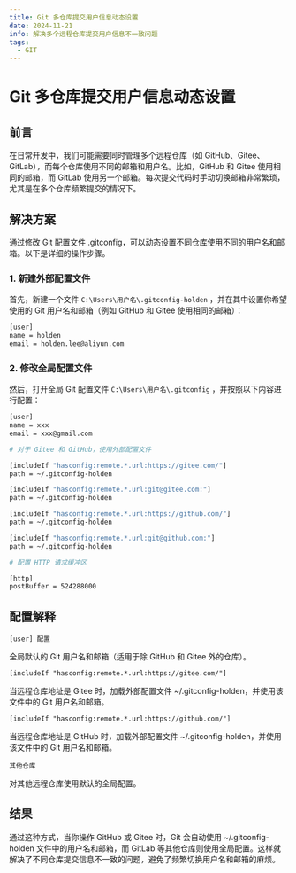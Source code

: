 ```yaml
---
title: Git 多仓库提交用户信息动态设置
date: 2024-11-21
info: 解决多个远程仓库提交用户信息不一致问题
tags:
  - GIT
---
```


# Git 多仓库提交用户信息动态设置

## 前言

在日常开发中，我们可能需要同时管理多个远程仓库（如 GitHub、Gitee、GitLab），而每个仓库使用不同的邮箱和用户名。比如，GitHub 和 Gitee 使用相同的邮箱，而 GitLab 使用另一个邮箱。每次提交代码时手动切换邮箱非常繁琐，尤其是在多个仓库频繁提交的情况下。

## 解决方案

通过修改 Git 配置文件 .gitconfig，可以动态设置不同仓库使用不同的用户名和邮箱。以下是详细的操作步骤。

### 1. 新建外部配置文件

首先，新建一个文件 `C:\Users\用户名\.gitconfig-holden` ，并在其中设置你希望使用的 Git 用户名和邮箱（例如 GitHub 和 Gitee 使用相同的邮箱）：

```sh
[user]
name = holden
email = holden.lee@aliyun.com
```

### 2. 修改全局配置文件

然后，打开全局 Git 配置文件 `C:\Users\用户名\.gitconfig` ，并按照以下内容进行配置：

```sh
[user]
name = xxx
email = xxx@gmail.com

# 对于 Gitee 和 GitHub，使用外部配置文件

[includeIf "hasconfig:remote.*.url:https://gitee.com/"]
path = ~/.gitconfig-holden

[includeIf "hasconfig:remote.*.url:git@gitee.com:"]
path = ~/.gitconfig-holden

[includeIf "hasconfig:remote.*.url:https://github.com/"]
path = ~/.gitconfig-holden

[includeIf "hasconfig:remote.*.url:git@github.com:"]
path = ~/.gitconfig-holden

# 配置 HTTP 请求缓冲区

[http]
postBuffer = 524288000
```

## 配置解释

`[user] 配置`

全局默认的 Git 用户名和邮箱（适用于除 GitHub 和 Gitee 外的仓库）。

`[includeIf "hasconfig:remote.*.url:https://gitee.com/"]`

当远程仓库地址是 Gitee 时，加载外部配置文件 ~/.gitconfig-holden，并使用该文件中的 Git 用户名和邮箱。

`[includeIf "hasconfig:remote.*.url:https://github.com/"]`

当远程仓库地址是 GitHub 时，加载外部配置文件 ~/.gitconfig-holden，并使用该文件中的 Git 用户名和邮箱。

`其他仓库`

对其他远程仓库使用默认的全局配置。

## 结果

通过这种方式，当你操作 GitHub 或 Gitee 时，Git 会自动使用 ~/.gitconfig-holden 文件中的用户名和邮箱，而 GitLab 等其他仓库则使用全局配置。这样就解决了不同仓库提交信息不一致的问题，避免了频繁切换用户名和邮箱的麻烦。
